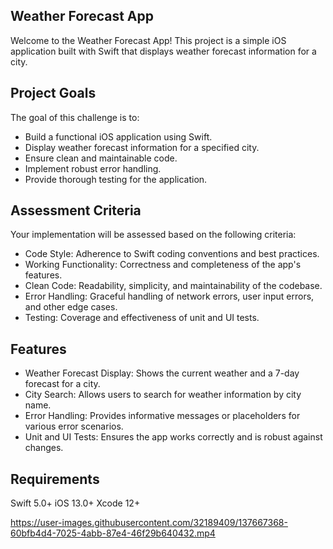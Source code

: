 ## Weather Forecast App
Welcome to the Weather Forecast App! This project is a simple iOS application built with Swift that displays weather forecast information for a city.

## Project Goals
The goal of this challenge is to:

- Build a functional iOS application using Swift.
- Display weather forecast information for a specified city.
- Ensure clean and maintainable code.
- Implement robust error handling.
- Provide thorough testing for the application.


## Assessment Criteria
Your implementation will be assessed based on the following criteria:

- Code Style: Adherence to Swift coding conventions and best practices.
- Working Functionality: Correctness and completeness of the app's features.
- Clean Code: Readability, simplicity, and maintainability of the codebase.
- Error Handling: Graceful handling of network errors, user input errors, and other edge cases.
- Testing: Coverage and effectiveness of unit and UI tests.

## Features
- Weather Forecast Display: Shows the current weather and a 7-day forecast for a city.
- City Search: Allows users to search for weather information by city name.
- Error Handling: Provides informative messages or placeholders for various error scenarios.
- Unit and UI Tests: Ensures the app works correctly and is robust against changes.


## Requirements
Swift 5.0+
iOS 13.0+
Xcode 12+


https://user-images.githubusercontent.com/32189409/137667368-60bfb4d4-7025-4abb-87e4-46f29b640432.mp4

